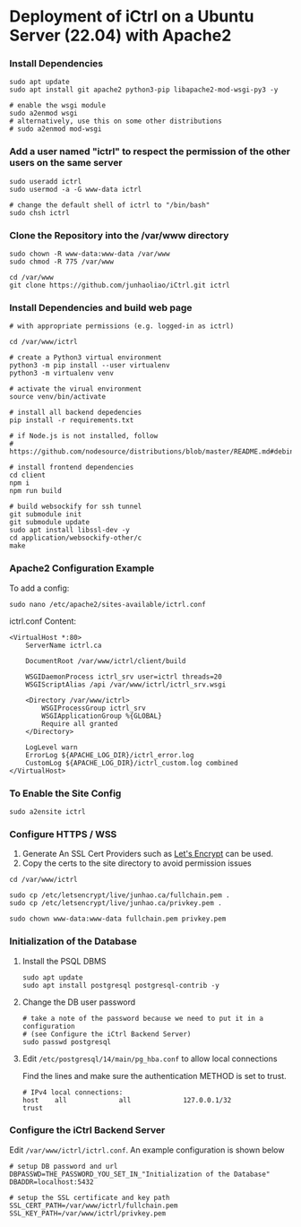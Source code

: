 # Deployment of iCtrl on a Ubuntu Server (22.04) with Apache2

### Install Dependencies
```Shell
sudo apt update
sudo apt install git apache2 python3-pip libapache2-mod-wsgi-py3 -y

# enable the wsgi module
sudo a2enmod wsgi
# alternatively, use this on some other distributions
# sudo a2enmod mod-wsgi
```

### Add a user named "ictrl" to respect the permission of the other users on the same server
```Shell
sudo useradd ictrl
sudo usermod -a -G www-data ictrl

# change the default shell of ictrl to "/bin/bash"
sudo chsh ictrl
```

### Clone the Repository into the /var/www directory
```Shell
sudo chown -R www-data:www-data /var/www
sudo chmod -R 775 /var/www

cd /var/www
git clone https://github.com/junhaoliao/iCtrl.git ictrl
```

### Install Dependencies and build web page
```Shell
# with appropriate permissions (e.g. logged-in as ictrl)

cd /var/www/ictrl

# create a Python3 virtual environment
python3 -m pip install --user virtualenv
python3 -m virtualenv venv

# activate the virual environment
source venv/bin/activate

# install all backend depedencies
pip install -r requirements.txt

# if Node.js is not installed, follow
# https://github.com/nodesource/distributions/blob/master/README.md#debinstall

# install frontend dependencies
cd client
npm i
npm run build

# build websockify for ssh tunnel
git submodule init
git submodule update
sudo apt install libssl-dev -y
cd application/websockify-other/c
make
```

### Apache2 Configuration Example

To add a config:

```Shell
sudo nano /etc/apache2/sites-available/ictrl.conf
```

ictrl.conf Content:

```ApacheConf
<VirtualHost *:80>
    ServerName ictrl.ca

    DocumentRoot /var/www/ictrl/client/build

    WSGIDaemonProcess ictrl_srv user=ictrl threads=20
    WSGIScriptAlias /api /var/www/ictrl/ictrl_srv.wsgi

    <Directory /var/www/ictrl>
        WSGIProcessGroup ictrl_srv
        WSGIApplicationGroup %{GLOBAL}
        Require all granted
    </Directory>

    LogLevel warn
    ErrorLog ${APACHE_LOG_DIR}/ictrl_error.log
    CustomLog ${APACHE_LOG_DIR}/ictrl_custom.log combined
</VirtualHost>
```

### To Enable the Site Config

```Shell
sudo a2ensite ictrl
```

### Configure HTTPS / WSS
1. Generate An SSL Cert 
   Providers such as [Let's Encrypt](https://letsencrypt.org/) can be used. 
2. Copy the certs to the site directory to avoid permission issues
```Shell
cd /var/www/ictrl

sudo cp /etc/letsencrypt/live/junhao.ca/fullchain.pem .
sudo cp /etc/letsencrypt/live/junhao.ca/privkey.pem .

sudo chown www-data:www-data fullchain.pem privkey.pem
```

### Initialization of the Database
1. Install the PSQL DBMS
    ```Shell
    sudo apt update
    sudo apt install postgresql postgresql-contrib -y
    ```
2. Change the DB user password
    ```Shell
    # take a note of the password because we need to put it in a configuration 
    # (see Configure the iCtrl Backend Server)
    sudo passwd postgresql
    ```

3. Edit `/etc/postgresql/14/main/pg_hba.conf` to allow local connections

    Find the lines and make sure the authentication METHOD is set to trust.
    ```
    # IPv4 local connections:
    host    all             all             127.0.0.1/32            trust
    ```

### Configure the iCtrl Backend Server
Edit `/var/www/ictrl/ictrl.conf`. An example configuration is shown below
```
# setup DB password and url
DBPASSWD=THE_PASSWORD_YOU_SET_IN_"Initialization of the Database"
DBADDR=localhost:5432

# setup the SSL certificate and key path
SSL_CERT_PATH=/var/www/ictrl/fullchain.pem
SSL_KEY_PATH=/var/www/ictrl/privkey.pem
```

